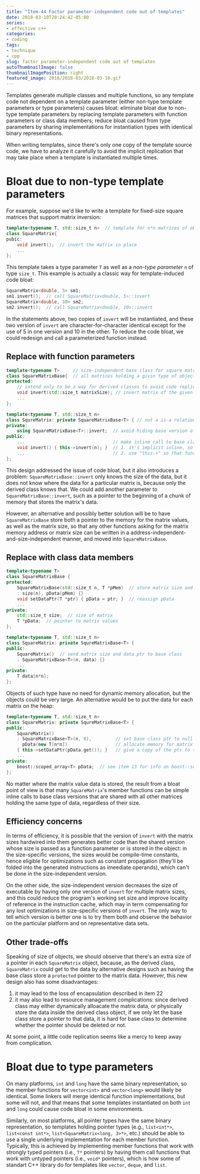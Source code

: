 ```yaml
---
title: "Item-44 Factor parameter-independent code out of templates"
date: 2018-03-10T20:24:42-05:00
series:
- effective c++
categories:
- coding
tags:
- technique
- cpp
slug: factor parameter-independent code out of templates
autoThumbnailImage: false
thumbnailImagePosition: right
featured_image: 2018/2018-03/2018-03-10.gif
---
```


Templates generate multiple classes and multiple functions, so any template code not dependent on a template parameter (either non-type template parameters or type parameters) causes bloat: eliminate bloat due to non-type template parameters by replacing template parameters with function parameters or class data members; reduce bloat caused from type parameters by sharing implementations for instantiation types with identical binary representations.
<!--more-->
<!-- toc -->

When writing templates, since there's only one copy of the template source code, we have to analyze it carefully to avoid the implicit replication that may take place when a template is instantiated multiple times. 

# Bloat due to non-type template parameters

For example, suppose we'd like to write a template for fixed-size square matrices that support matrix inversion:

```cpp
template<typename T, std::size_t n>  // template for n*n matrices of obejcts of type T
class SquareMatrix{
pubic:
    void invert();  // invert the matrix in place
    ...
};
```

This template takes a type parameter `T` as well as a _non-type parameter_ `n` of type `size_t`. This example is actually a classic way for template-induced code bloat: 

```cpp
SquareMatrix<double, 5> sm1;
sm1.invert();  // call SquareMatrix<double, 5>::invert
SquareMatrix<double, 10> sm2;
sm2.invert();  // call SquareMatrix<double, 10>::invert
```

In the statements above, two copies of `invert` will be instantiated, and these two version of `invert` are character-for-character identical except for the use of 5 in one version and 10 in the other. To reduce the code bloat, we could redesign and call a parameterized function instead.

## Replace with function parameters

```cpp
template<typename T>     // size-independent base class for square matrices
class SquareMatrixBase{  // all matrices holding a givin type of object will share a single base class with a single copy of this base class's version of invert
protected: 
    // intend only to be a way for derived classes to avoid code replication, so declared as protected instaend of public
    void invert(std::size_t matrixSize); // invert matrix of the given size
    ...
};

template<typename T, std::size_t n>
class SqureMatrix: private SquareMatrixBase<T> { // not a is-a relationship, using private inheritance only for base class implementation, item 39
private:
    using SquareMatrixBase<T>::invert;  // avoid hiding base version of invert, item 33
public:
    ...                                 // make inline call to base class version of invert:
    void invert() { this->invert(n); }  // 1. it's implicit inline, so there's no addictional cost of calling it, item 30
    ...                                 // 2. use "this->" so that function names in templatized base classes are revealed in derived classes, item 43
};
```

This design addressed the issue of code bloat, but it also introduces a problem: `SquareMatrixBase::invert` only knows the size of the data, but it does not know where the data for a particular matrix is, because only the derived class knows that. We could add another parameter to `SquareMatrixBase::invert`, such as a pointer to the beginning of a chunk of memory that stores the matrix's data. 

However, an alternative and possibly better solution will be to have `SquareMatrixBase` store both a pointer to the memory for the matrix values, as well as the matrix size, so that any other functions asking for the matrix memory address or matrix size can be written in a address-independent-and-size-independent manner, and moved into `SquareMatrixBase`.

## Replace with class data members

```cpp
template<typename T>
class SquareMatrixBase {
protected:
    SquareMatrixBase(std::size_t n, T *pMem)  // store matrix size and a ptr to matrix values
    : size(n), pData(pMem) {}
    void setDataPtr(T *ptr) { pData = ptr; }  // reassign pData
    ...
private:
    std::size_t size;  // size of matrix
    T *pData;  // pointer to matrix values
};
```

```cpp
template<typename T, std::size_t n>
class SquareMatrix: private SqureMatrixBase<T> {
public:
    SquareMatrix()  // send matrix size and data ptr to base class
    : SquareMatrixBase<T>(n, data) {} 
    ...
private:
    T data[n*n];
};
```

Objects of such type have no need for dynamic memory allocation, but the objects could be very large. An alternative would be to put the data for each matrix on the heap:

```cpp
template<typename T, std::size_t n>
class SquareMatrix: private SqureMatrixBase<T> {
public:
    SquareMatrix()  
    : SquareMatrixBase<T>(n, 0),         // set base class ptr to null
      pData(new T[n*n])                  // allocate memory for matrix values and save a ptr to the memory
    { this->setDataPtr(pData.get()); }   // give a copy of the ptr to the base class
    ...
private:
    boost::scoped_array<T> pData;  // see item 13 for info on boost::scoped_array
};
```

No matter where the matrix value data is stored, the result from a bloat point of view is that many `SquareMatrix`'s member functions can be simple inline calls to base class versions that are shared with all other matrices holding the same type of data, regardless of their size.

## Efficiency concerns

In terms of efficiency, it is possible that the version of `invert` with the matrix sizes hardwired into them generates better code than the shared version whose size is passed as a function parameter or is stored in the object: in the size-specific versions, the sizes would be compile-time constants, hence eligible for optimizations such as constant propagation (they'll be folded into the generated instructions as imeediate operands), which can't be done in the size-independent version.

On the other side, the size-independent version decreases the size of executable by having only one version of `invert` for multiple matrix sizes, and this could reduce the program's working set size and improve locality of reference in the instruction cache, which may in term compensating for any lost optimizations in size-specific versions of `invert`. The only way to tell which version is better one is to try them both and observe the behavior on the particular platform and on representative data sets.

## Other trade-offs

Speaking of size of objects, we should observe that there's an extra size of a pointer in each `SquareMatrix` object, because, as the derived class, `SquareMatrix` could get to the data by alternative designs such as having the base class store a `protected` pointer to the matrix data. However, this new design also has some disadvantages:

1. it may lead to the loss of encapsulation described in item 22
2. it may also lead to resource management complications: since derived class may either dynamically alloacate the matrix data, or physically store the data inside the derived class object, if we only let the base class store a pointer to that data, it is hard for base class to determine whether the pointer should be deleted or not.

At some point, a little code replication seems like a mercy to keep away from complication.

# Bloat due to type parameters

On many platforms, `int` and `long` have the same binary representation, so the member functions for `vector<int>` and `vector<long>` would likely be identical. Some linkers will merge identical function implementations, but some will not, and that means that some templates instantiated on both `int` and `long` could cause code bloat in some environments.

Similarly, on most platforms, all pointer types have the same binary representation, so templates holding pointer types (e.g., `list<int*>`, `list<const int*>`, `list<SquareMatrix<long, 3>*>`, etc.) should be able to use a single underlying implementation for each member function. Typically, this is achieved by implementing member functions that work with strongly typed pointers (i.e., `T*` pointers) by having them call functions that work with untyped pointers (i.e., `void*` pointers), which is how some of standart C++ library do for templates like `vector`, `deque`, and `list`.
